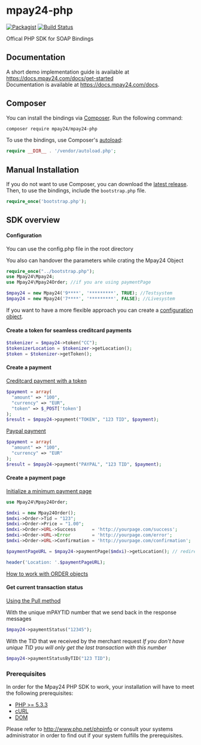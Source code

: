 # mpay24-php

[![Packagist](https://img.shields.io/github/license/mpay24/mpay24-php.svg)]()
[![Build Status](https://travis-ci.org/mpay24/mpay24-php.svg?branch=master)](https://travis-ci.org/mpay24/mpay24-php)

Offical PHP SDK for SOAP Bindings

## Documentation

A short demo implementation guide is available at https://docs.mpay24.com/docs/get-started</br>
Documentation is available at https://docs.mpay24.com/docs.

## Composer

You can install the bindings via [Composer](http://getcomposer.org/). Run the following command:

```bash
composer require mpay24/mpay24-php
```

To use the bindings, use Composer's [autoload](https://getcomposer.org/doc/01-basic-usage.md#autoloading):

```php
require __DIR__ . '/vendor/autoload.php';
```

## Manual Installation

If you do not want to use Composer, you can download the [latest release](https://github.com/mpay24/mpay24-php/releases). Then, to use the bindings, include the `bootstrap.php` file.

```php
require_once('bootstrap.php');
```

## SDK overview

#### Configuration

You can use the config.php file in the root directory

You also can handover the parameters while crating the Mpay24 Object

```php
require_once("../bootstrap.php");
use Mpay24\Mpay24;
use Mpay24\Mpay24Order; //if you are using paymentPage

$mpay24 = new Mpay24('9****', '*********', TRUE); //Testsystem
$mpay24 = new Mpay24('7****', '*********', FALSE); //Livesystem

```

If you want to have a more flexible approach you can create a [configuration object](https://github.com/mpay24/mpay24-php/wiki/Configuring-the-php-sdk).

#### Create a token for seamless creditcard payments

```php
$tokenizer = $mpay24->token("CC");
$tokenizerLocation = $tokenizer->getLocation();
$token = $tokenizer->getToken();
```

#### Create a payment

[Creditcard payment with a token](https://docs.mpay24.com/docs/tokenizer-integration)
```php
$payment = array(
  "amount" => "100",
  "currency" => "EUR",
  "token" => $_POST['token']
);
$result = $mpay24->payment("TOKEN", "123 TID", $payment);
```
[Paypal payment](https://docs.mpay24.com/docs/paypal)
```php
$payment = array(
  "amount" => "100",
  "currency" => "EUR"
);
$result = $mpay24->payment("PAYPAL", "123 TID", $payment);
```

#### Create a payment page

[Initialize a minimum payment page](https://docs.mpay24.com/docs/redirect-integration)
```php
use Mpay24\Mpay24Order;

$mdxi = new Mpay24Order();
$mdxi->Order->Tid = "123";
$mdxi->Order->Price = "1.00";
$mdxi->Order->URL->Success      = 'http://yourpage.com/success';
$mdxi->Order->URL->Error        = 'http://yourpage.com/error';
$mdxi->Order->URL->Confirmation = 'http://yourpage.com/confirmation';

$paymentPageURL = $mpay24->paymentPage($mdxi)->getLocation(); // redirect location to the payment page

header('Location: '.$paymentPageURL);
```

[How to work with ORDER objects](https://github.com/mpay24/mpay24-php/wiki/How-to-work-with-ORDER-objects)

#### Get current transaction status
[Using the Pull method](https://docs.mpay24.com/docs/payment-notification#section-pull-method)

With the unique mPAYTID number that we send back in the response messages
```php
$mpay24->paymentStatus("12345");
```

With the TID that we received by the merchant request
*If you don't have unique TID you will only get the last transaction with this number*
```php
$mpay24->paymentStatusByTID("123 TID");
```

### Prerequisites

In order for the Mpay24 PHP SDK to work, your installation will have to meet the following prerequisites:

* [PHP >= 5.3.3](http://www.php.net/)
* [cURL](http://at2.php.net/manual/de/book.curl.php)
* [DOM](http://at2.php.net/manual/de/book.dom.php)

Please refer to http://www.php.net/phpinfo or consult your systems administrator in order to find out if your system fulfills the prerequisites.
